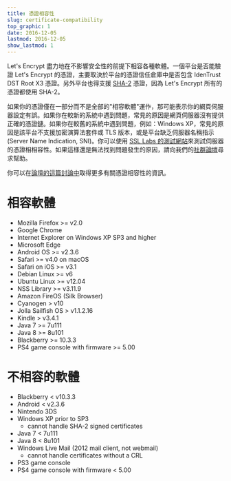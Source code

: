 ```yaml
---
title: 憑證相容性
slug: certificate-compatibility
top_graphic: 1
date: 2016-12-05
lastmod: 2016-12-05
show_lastmod: 1
---
```



Let's Encrypt 盡力地在不影響安全性的前提下相容各種軟體。一個平台是否能驗證 Let's Encrypt 的憑證，主要取決於平台的憑證信任倉庫中是否包含 IdenTrust DST Root X3 憑證。另外平台也得支援 [SHA-2](https://konklone.com/post/why-google-is-hurrying-the-web-to-kill-sha-1) 憑證，因為 Let's Encrypt 所有的憑證都使用 SHA-2。

如果你的憑證僅在一部分而不是全部的"相容軟體"運作，那可能表示你的網頁伺服器設定有誤。如果你在較新的系統中遇到問題，常見的原因是網頁伺服器沒有提供正確的憑證鏈。如果你在較舊的系統中遇到問題，例如：Windows XP，常見的原因是該平台不支援加密演算法套件或 TLS 版本，或是平台缺乏伺服器名稱指示 (Server Name Indication, SNI)。你可以使用 [SSL Labs 的測試網站](https://www.ssllabs.com/ssltest/)來測試伺服器的憑證相相容性。如果這樣還是無法找到問題發生的原因，請向我們的[社群論壇](https://community.letsencrypt.org/)尋求幫助。


你可以在[論壇的這篇討論中](https://community.letsencrypt.org/t/which-browsers-and-operating-systems-support-lets-encrypt/)取得更多有關憑證相容性的資訊。

# 相容軟體

* Mozilla Firefox >= v2.0
* Google Chrome
* Internet Explorer on Windows XP SP3 and higher
* Microsoft Edge
* Android OS >= v2.3.6
* Safari >= v4.0 on macOS
* Safari on iOS >= v3.1
* Debian Linux >= v6
* Ubuntu Linux >= v12.04
* NSS Library >= v3.11.9
* Amazon FireOS (Silk Browser)
* Cyanogen > v10
* Jolla Sailfish OS > v1.1.2.16
* Kindle > v3.4.1
* Java 7 >= 7u111
* Java 8 >= 8u101
* Blackberry >= 10.3.3
* PS4 game console with firmware >= 5.00

# 不相容的軟體

* Blackberry < v10.3.3
* Android < v2.3.6
* Nintendo 3DS
* Windows XP prior to SP3
  * cannot handle SHA-2 signed certificates
* Java 7 < 7u111
* Java 8 < 8u101
* Windows Live Mail (2012 mail client, not webmail)
  * cannot handle certificates without a CRL
* PS3 game console
* PS4 game console with firmware < 5.00
